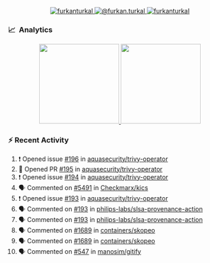 <p align="center">
  <a href="https://linkedin.com/in/furkanturkal" target="blank">
    <img src="https://img.shields.io/badge/linkedin-%230077B5.svg?&style=for-the-badge&logo=linkedin&logoColor=white" alt="furkanturkal" />
  </a>
  <a href="https://medium.com/@furkan.turkal" target="blank">
    <img src="https://img.shields.io/badge/medium-%2312100E.svg?&style=for-the-badge&logo=medium&logoColor=white" alt="@furkan.turkal" />
  </a>
  <a href="https://twitter.com/furkanturkaI" target="blank">
    <img src="https://img.shields.io/badge/Twitter-1DA1F2?style=for-the-badge&logo=twitter&logoColor=white" alt="furkanturkaI" />
  </a>
</p>

### 📈 &nbsp;Analytics

<p align="center">
  <a href="https://coderstats.net/github/#Dentrax">
    <img height="180em" src="https://github-readme-stats-eight-theta.vercel.app/api?username=Dentrax&show_icons=true&theme=algolia&include_all_commits=true&count_private=true&line_height=26"/>
    <img height="180em" src="https://github-readme-stats-eight-theta.vercel.app/api/top-langs/?username=Dentrax&layout=compact&langs_count=8&theme=algolia&line_height=26"/>
  </a>
</p>

### :zap: Recent Activity

<!--START_SECTION:activity-->
1. ❗️ Opened issue [#196](https://github.com/aquasecurity/trivy-operator/issues/196) in [aquasecurity/trivy-operator](https://github.com/aquasecurity/trivy-operator)
2. 💪 Opened PR [#195](https://github.com/aquasecurity/trivy-operator/pull/195) in [aquasecurity/trivy-operator](https://github.com/aquasecurity/trivy-operator)
3. ❗️ Opened issue [#194](https://github.com/aquasecurity/trivy-operator/issues/194) in [aquasecurity/trivy-operator](https://github.com/aquasecurity/trivy-operator)
4. 🗣 Commented on [#5491](https://github.com/Checkmarx/kics/issues/5491) in [Checkmarx/kics](https://github.com/Checkmarx/kics)
5. ❗️ Opened issue [#193](https://github.com/aquasecurity/trivy-operator/issues/193) in [aquasecurity/trivy-operator](https://github.com/aquasecurity/trivy-operator)
6. 🗣 Commented on [#193](https://github.com/philips-labs/slsa-provenance-action/issues/193) in [philips-labs/slsa-provenance-action](https://github.com/philips-labs/slsa-provenance-action)
7. 🗣 Commented on [#193](https://github.com/philips-labs/slsa-provenance-action/issues/193) in [philips-labs/slsa-provenance-action](https://github.com/philips-labs/slsa-provenance-action)
8. 🗣 Commented on [#1689](https://github.com/containers/skopeo/issues/1689) in [containers/skopeo](https://github.com/containers/skopeo)
9. 🗣 Commented on [#1689](https://github.com/containers/skopeo/issues/1689) in [containers/skopeo](https://github.com/containers/skopeo)
10. 🗣 Commented on [#547](https://github.com/manosim/gitify/issues/547) in [manosim/gitify](https://github.com/manosim/gitify)
<!--END_SECTION:activity-->
